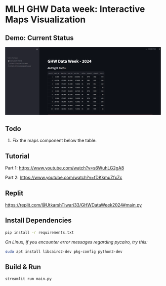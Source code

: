 # MLH GHW Data week: Interactive Maps Visualization

## Demo: Current Status

![demo](./demo.PNG)

## Todo

1. Fix the maps component below the table.

## Tutorial

Part 1: https://www.youtube.com/watch?v=s6WuhLG2gA8

Part 2: https://www.youtube.com/watch?v=fDKkmuZfxZc

## Replit

https://replit.com/@UtkarshTiwari33/GHWDataWeek2024#main.py

## Install Dependencies

```bash
pip install -r requirements.txt
```

*On Linux, if you encounter error messages regarding pycairo, try this:*

```bash
sudo apt install libcairo2-dev pkg-config python3-dev
```

## Build & Run

```bash
streamlit run main.py
```

